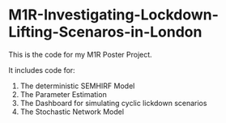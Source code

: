 # M1R-Investigating-Lockdown-Lifting-Scenaros-in-London
This is the code for my M1R Poster Project. 

It includes code for:
1. The deterministic SEMHIRF Model
2. The Parameter Estimation
3. The Dashboard for simulating cyclic lickdown scenarios
4. The Stochastic Network Model
